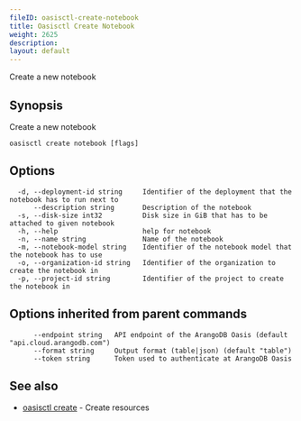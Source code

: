 ```yaml
---
fileID: oasisctl-create-notebook
title: Oasisctl Create Notebook
weight: 2625
description: 
layout: default
---
```

Create a new notebook

## Synopsis

Create a new notebook

```
oasisctl create notebook [flags]
```

## Options

```
  -d, --deployment-id string     Identifier of the deployment that the notebook has to run next to
      --description string       Description of the notebook
  -s, --disk-size int32          Disk size in GiB that has to be attached to given notebook
  -h, --help                     help for notebook
  -n, --name string              Name of the notebook
  -m, --notebook-model string    Identifier of the notebook model that the notebook has to use
  -o, --organization-id string   Identifier of the organization to create the notebook in
  -p, --project-id string        Identifier of the project to create the notebook in
```

## Options inherited from parent commands

```
      --endpoint string   API endpoint of the ArangoDB Oasis (default "api.cloud.arangodb.com")
      --format string     Output format (table|json) (default "table")
      --token string      Token used to authenticate at ArangoDB Oasis
```

## See also

* [oasisctl create]()	 - Create resources

